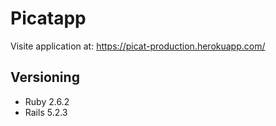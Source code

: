 # Picatapp

Visite application at: https://picat-production.herokuapp.com/

## Versioning

- Ruby 2.6.2    
- Rails 5.2.3
